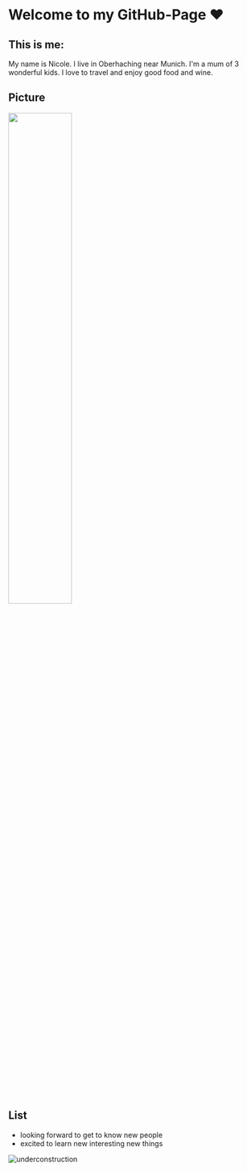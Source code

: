 # Welcome to my GitHub-Page ❤
## This is me:

My name is Nicole. I live in Oberhaching near Munich. I'm a mum of 3 wonderful kids. I love to travel and enjoy good food and wine.

## Picture

<img src="https://github.com/Nicole-Schwarz/Nicole-Schwarz/assets/148331196/865d07ee-4c17-4967-840c-3ada559e7024.png" width=50% height=50%>

## List

- looking forward to get to know new people
- excited to learn new interesting new things



![underconstruction](https://github.com/Nicole-Schwarz/Nicole-Schwarz/assets/148331196/d2e3cce3-facf-40ff-9dd4-0f35a8d274e1)
